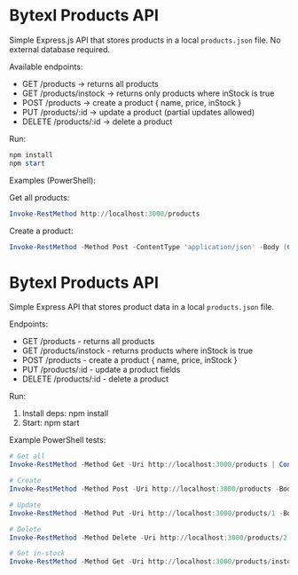 # Bytexl Products API

Simple Express.js API that stores products in a local `products.json` file. No external database required.

Available endpoints:

- GET /products → returns all products
- GET /products/instock → returns only products where inStock is true
- POST /products → create a product { name, price, inStock }
- PUT /products/:id → update a product (partial updates allowed)
- DELETE /products/:id → delete a product

Run:

```powershell
npm install
npm start
```

Examples (PowerShell):

Get all products:

```powershell
Invoke-RestMethod http://localhost:3000/products
```

Create a product:

```powershell
Invoke-RestMethod -Method Post -ContentType 'application/json' -Body (ConvertTo-Json @{name='Keyboard';price=1500;inStock=$true}) http://localhost:3000/products
```
# Bytexl Products API

Simple Express API that stores product data in a local `products.json` file.

Endpoints:

- GET /products - returns all products
- GET /products/instock - returns products where inStock is true
- POST /products - create a product { name, price, inStock }
- PUT /products/:id - update a product fields
- DELETE /products/:id - delete a product

Run:

1. Install deps: npm install
2. Start: npm start

Example PowerShell tests:

```powershell
# Get all
Invoke-RestMethod -Method Get -Uri http://localhost:3000/products | ConvertTo-Json -Depth 5

# Create
Invoke-RestMethod -Method Post -Uri http://localhost:3000/products -Body (ConvertTo-Json @{name='Keyboard'; price=1500; inStock=$true}) -ContentType 'application/json'

# Update
Invoke-RestMethod -Method Put -Uri http://localhost:3000/products/1 -Body (ConvertTo-Json @{price=59000}) -ContentType 'application/json'

# Delete
Invoke-RestMethod -Method Delete -Uri http://localhost:3000/products/2

# Get in-stock
Invoke-RestMethod -Method Get -Uri http://localhost:3000/products/instock | ConvertTo-Json -Depth 5
```
